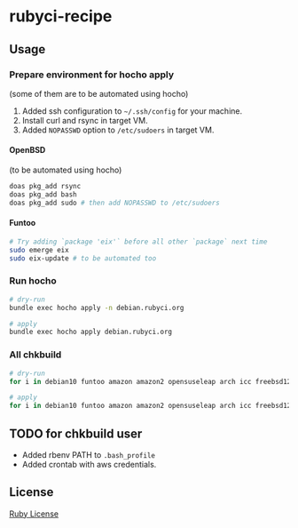 # rubyci-recipe

## Usage

### Prepare environment for hocho apply
(some of them are to be automated using hocho)

1. Added ssh configuration to `~/.ssh/config` for your machine.
2. Install curl and rsync in target VM.
3. Added `NOPASSWD` option to `/etc/sudoers` in target VM.

#### OpenBSD
(to be automated using hocho)

```bash
doas pkg_add rsync
doas pkg_add bash
doas pkg_add sudo # then add NOPASSWD to /etc/sudoers
```

#### Funtoo

```bash
# Try adding `package 'eix'` before all other `package` next time
sudo emerge eix
sudo eix-update # to be automated too
```

### Run hocho

```bash
# dry-run
bundle exec hocho apply -n debian.rubyci.org

# apply
bundle exec hocho apply debian.rubyci.org
```

### All chkbuild

```bash
# dry-run
for i in debian10 funtoo amazon amazon2 opensuseleap arch icc freebsd12 fedora31 fedora32 centos6 centos7 centos8 debian8 debian9 debian openbsd ubuntu1604 ubuntu1804 ubuntu2004 ubuntu riscv; do bundle exec hocho apply -n "${i}.rubyci.org"; done

# apply
for i in debian10 funtoo amazon amazon2 opensuseleap arch icc freebsd12 fedora31 fedora32 centos6 centos7 centos8 debian8 debian9 debian openbsd ubuntu1604 ubuntu1804 ubuntu2004 ubuntu riscv; do bundle exec hocho apply "${i}.rubyci.org"; done
```

## TODO for chkbuild user

* Added rbenv PATH to `.bash_profile`
* Added crontab with aws credentials.

## License

[Ruby License](https://www.ruby-lang.org/en/about/license.txt)
